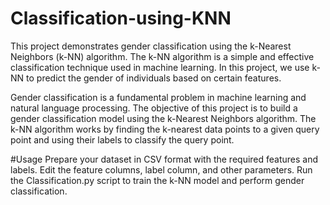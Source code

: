 # Classification-using-KNN
This project demonstrates gender classification using the k-Nearest Neighbors (k-NN) algorithm. The k-NN algorithm is a simple and effective classification technique used in machine learning. In this project, we use k-NN to predict the gender of individuals based on certain features.

Gender classification is a fundamental problem in machine learning and natural language processing. The objective of this project is to build a gender classification model using the k-Nearest Neighbors algorithm. The k-NN algorithm works by finding the k-nearest data points to a given query point and using their labels to classify the query point.

#Usage
Prepare your dataset in CSV format with the required features and labels.
Edit the feature columns, label column, and other parameters.
Run the Classification.py script to train the k-NN model and perform gender classification.
